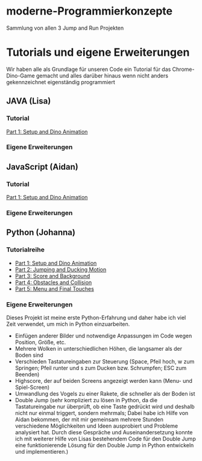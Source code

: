 # moderne-Programmierkonzepte
Sammlung von allen 3 Jump and Run Projekten

# Tutorials und eigene Erweiterungen
Wir haben alle als Grundlage für unseren Code ein Tutorial für das Chrome-Dino-Game gemacht und alles darüber hinaus wenn nicht anders gekennzeichnet eigenständig programmiert

## JAVA (Lisa)
### Tutorial
[Part 1: Setup and Dino Animation](https://www.youtube.com/watch?v=wnBGG7JLrkg&ab_channel=CodeBucket)

### Eigene Erweiterungen

## JavaScript (Aidan)
### Tutorial
[Part 1: Setup and Dino Animation](https://www.youtube.com/watch?v=wnBGG7JLrkg&ab_channel=CodeBucket)

### Eigene Erweiterungen

## Python (Johanna)
### Tutorialreihe
* [Part 1: Setup and Dino Animation](https://www.youtube.com/watch?v=wnBGG7JLrkg&ab_channel=CodeBucket)
* [Part 2: Jumping and Ducking Motion](https://www.youtube.com/watch?v=aAkO8Pketkg&ab_channel=CodeBucket)
* [Part 3: Score and Background](https://www.youtube.com/watch?v=KbKMqxVw8x0&ab_channel=CodeBucket)
* [Part 4: Obstacles and Collision](https://www.youtube.com/watch?v=LYvrb-1ntIE&ab_channel=CodeBucket)
* [Part 5: Menu and Final Touches](https://www.youtube.com/watch?v=xQ5UCzFKR58&ab_channel=CodeBucket)
### Eigene Erweiterungen
Dieses Projekt ist meine erste Python-Erfahrung und daher habe ich viel Zeit verwendet, um mich in Python einzuarbeiten.
* Einfügen anderer Bilder und notwendige Anpassungen im Code wegen Position, Größe, etc. 
* Mehrere Wolken in unterschiedlichen Höhen, die langsamer als der Boden sind
* Verschieden Tastatureingaben zur Steuerung (Space, Pfeil hoch, w zum Springen; Pfeil runter und s zum Ducken bzw. Schrumpfen; ESC zum Beenden)
* Highscore, der auf beiden Screens angezeigt werden kann (Menu- und Spiel-Screen)
* Umwandlung des Vogels zu einer Rakete, die schneller als der Boden ist
* Double Jump 
(sehr kompliziert zu lösen in Python, da die Tastatureingabe nur überprüft, ob eine Taste gedrückt wird und deshalb nicht nur einmal triggert, sondern mehrmals; Dabei habe ich Hilfe von Aidan bekommen, der mit mir gemeinsam mehrere Stunden verschiedene Möglichkeiten und Ideen ausprobiert und Probleme analysiert hat. Durch diese Gespräche und Auseinandersetzung konnte ich mit weiterer Hilfe von Lisas bestehendem Code für den Double Jump eine funktionierende Lösung für den Double Jump in Python entwickeln und implementieren.)
